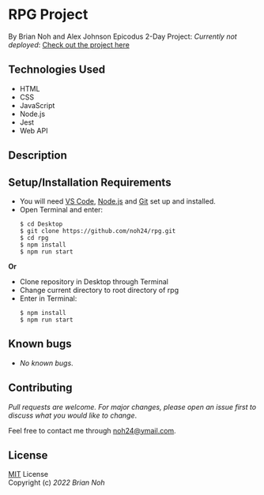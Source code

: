 # RPG Project
By Brian Noh and Alex Johnson
Epicodus 2-Day Project: 
_Currently not deployed_: [Check out the project here](noh24.github.io/rpg/)

## Technologies Used  
* HTML
* CSS
* JavaScript
* Node.js
* Jest
* Web API

## Description


## Setup/Installation Requirements
* You will need [VS Code](https://code.visualstudio.com/), [Node.js](https://nodejs.org/en/download/) and [Git](https://docs.github.com/en/get-started/quickstart/set-up-git) set up and installed.
* Open Terminal and enter:  
  ```
  $ cd Desktop
  $ git clone https://github.com/noh24/rpg.git
  $ cd rpg
  $ npm install
  $ npm run start
  ```
__Or__   
* Clone repository in Desktop through Terminal
* Change current directory to root directory of rpg
* Enter in Terminal:  
  ```
  $ npm install
  $ npm run start
  ```
## Known bugs
* _No known bugs_.

## Contributing
_Pull requests are welcome. For major changes, please open an issue first to discuss what you would like to change_.  
  
Feel free to contact me through <noh24@ymail.com>.

## License
[MIT](./license.txt) License  
Copyright (c) _2022 Brian Noh_